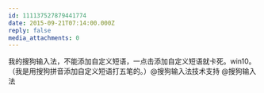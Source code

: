 ```yaml
---
id: 111137527879441774
date: 2015-09-21T07:14:00.000Z
reply: false
media_attachments: 0
---
```


我的搜狗输入法，不能添加自定义短语，一点击添加自定义短语就卡死。win10。（我是用搜狗拼音添加自定义短语打五笔的。）@搜狗输入法技术支持 @搜狗输入法 ​​​​


